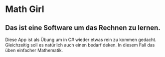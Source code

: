 <h1>Math Girl</h1>
<h2>Das ist eine Software um das Rechnen zu lernen.</h2>
Diese App ist als Übung um in C# wieder etwas rein zu kommen gedacht.
Gleichzeitig soll es natürlich auch einen bedarf deken.
In diesem Fall das üben einfacher Mathematik. 

